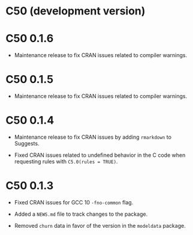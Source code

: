 # C50 (development version)

# C50 0.1.6

* Maintenance release to fix CRAN issues related to compiler warnings. 


# C50 0.1.5

* Maintenance release to fix CRAN issues related to compiler warnings. 

# C50 0.1.4

* Maintenance release to fix CRAN issues by adding `rmarkdown` to Suggests.

* Fixed CRAN issues related to undefined behavior in the C code when requesting rules with `C5.0(rules = TRUE)`.


# C50 0.1.3

* Fixed CRAN issues for GCC 10 `-fno-common` flag.

* Added a `NEWS.md` file to track changes to the package.

* Removed `churn` data in favor of the version in the `modeldata` package. 
